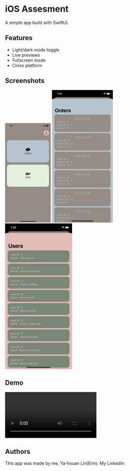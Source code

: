 
# iOS Assesment

A simple app build with SwiftUI.

## Features

- Light/dark mode toggle
- Live previews
- Fullscreen mode
- Cross platform


## Screenshots

<img src="https://github.com/40218010/EdvoraiOSTest/blob/main/images/SimulatorScreen%20Shot-1.png"  width="150" >
<img src="https://github.com/40218010/EdvoraiOSTest/blob/main/images/SimulatorScreen%20Shot-2.png"  width="200" >
<img src="https://github.com/40218010/EdvoraiOSTest/blob/main/images/SimulatorScreen%20Shot-3.png"  width="220" >




## Demo


![gif](https://github.com/40218010/EdvoraiOSTest/blob/main/images/SimulatorScreen%20Recording.mp4)
## Authors

This app was made by me, Ya-hsuan Lin(Erin).
My Linkedin:
